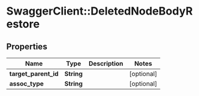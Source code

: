 # SwaggerClient::DeletedNodeBodyRestore

## Properties
Name | Type | Description | Notes
------------ | ------------- | ------------- | -------------
**target_parent_id** | **String** |  | [optional] 
**assoc_type** | **String** |  | [optional] 


